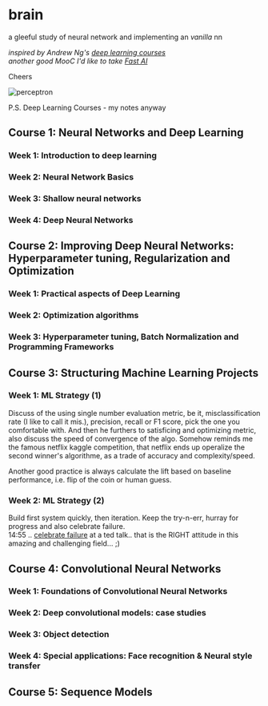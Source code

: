 # brain
a gleeful study of neural network and implementing an _vanilla_ nn

_inspired by Andrew Ng's [deep learning courses][dl]_  
_another good MooC I'd like to take [Fast AI][fast]_  
  
Cheers

![perceptron][neuron]


P.S.
Deep Learning Courses - my notes anyway   

## Course 1: Neural Networks and Deep Learning
### Week 1: Introduction to deep learning
### Week 2: Neural Network Basics
### Week 3: Shallow neural networks
### Week 4: Deep Neural Networks

## Course 2: Improving Deep Neural Networks: Hyperparameter tuning, Regularization and Optimization
### Week 1: Practical aspects of Deep Learning
### Week 2: Optimization algorithms
### Week 3: Hyperparameter tuning, Batch Normalization and Programming Frameworks

## Course 3: Structuring Machine Learning Projects
### Week 1: ML Strategy (1)
Discuss of the using single number evaluation metric, be it, misclassification rate (I like to call it mis.), precision, recall or F1 score, pick the one you comfortable with. And then he furthers to satisficing and optimizing metric, also discuss the speed of convergence of the algo. Somehow reminds me the famous netflix kaggle competition, that netflix ends up operalize the second winner's algorithme, as a trade of accuracy and complexity/speed.  

Another good practice is always calculate the lift based on baseline performance, i.e. flip of the coin or human guess.
### Week 2: ML Strategy (2)
Build first system quickly, then iteration. Keep the try-n-err, hurray for progress and also celebrate failure.  
14:55 .. [celebrate failure][utube] at a ted talk.. that is the RIGHT attitude in this amazing and challenging field... ;)

## Course 4: Convolutional Neural Networks
### Week 1: Foundations of Convolutional Neural Networks
### Week 2: Deep convolutional models: case studies
### Week 3: Object detection
### Week 4: Special applications: Face recognition & Neural style transfer

## Course 5: Sequence Models


[neuron]: https://pbs.twimg.com/media/DOVmnXtUIAAuzeg.jpg:large
[dl]: http://deeplearning.ai "deep learning courses"
[fast]: http://fast.ai
[utube]: https://youtu.be/40riCqvRoMs?t=14m45s "celebrate failure"
